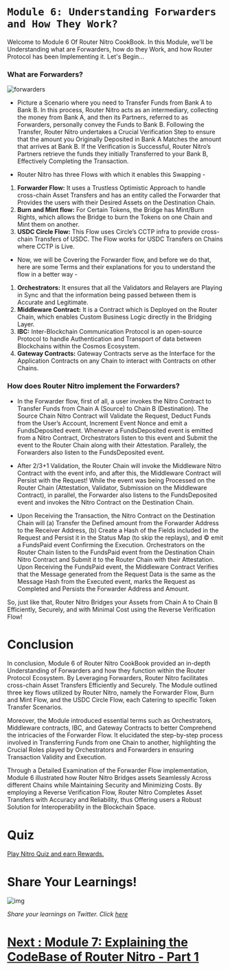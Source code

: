 # `Module 6: Understanding Forwarders and How They Work?`

Welcome to Module 6 Of Router Nitro CookBook. In this Module, we'll be Understanding what are Forwarders, how do they Work, and how Router Protocol has been Implementing it. Let's Begin...

### What are Forwarders?

![forwarders](https://github.com/router-resources/Router-Nitro-CookBook/assets/124175970/b8e783e5-d5dd-41b7-a1c9-94157fc3b04d)

- Picture a Scenario where you need to Transfer Funds from Bank A to Bank B. In this process, Router Nitro acts as an intermediary, collecting the money from Bank A, and then its Partners, referred to as Forwarders, personally convey the Funds to Bank B. Following the Transfer, Router Nitro undertakes a Crucial Verification Step to ensure that the amount you Originally Deposited in Bank A Matches the amount that arrives at Bank B. If the Verification is Successful, Router Nitro’s Partners retrieve the funds they initially Transferred to your Bank B, Effectively Completing the Transaction.

- Router Nitro has three Flows with which it enables this Swapping -

1. **Forwarder Flow:** It uses a Trustless Optimistic Approach to handle cross-chain Asset Transfers and has an entity called the Forwarder that Provides the users with their Desired Assets on the Destination Chain.
2. **Burn and Mint flow:** For Certain Tokens, the Bridge has Mint/Burn Rights, which allows the Bridge to burn the Tokens on one Chain and Mint them on another.
3. **USDC Circle Flow:** This Flow uses Circle’s CCTP infra to provide cross-chain Transfers of USDC. The Flow works for USDC Transfers on Chains where CCTP is Live.

- Now, we will be Covering the Forwarder flow, and before we do that, here are some Terms and their explanations for you to understand the flow in a better way -

1. **Orchestrators:** It ensures that all the Validators and Relayers are Playing in Sync and that the information being passed between them is Accurate and Legitimate.
2. **Middleware Contract:** It is a Contract which is Deployed on the Router Chain, which enables Custom Business Logic directly in the Bridging Layer.
3. **IBC:** Inter-Blockchain Communication Protocol is an open-source Protocol to handle Authentication and Transport of data between Blockchains within the Cosmos Ecosystem.
4. **Gateway Contracts:** Gateway Contracts serve as the Interface for the Application Contracts on any Chain to interact with Contracts on other Chains.

### How does Router Nitro implement the Forwarders?

- In the Forwarder flow, first of all, a user invokes the Nitro Contract to Transfer Funds from Chain A (Source) to Chain B (Destination). The Source Chain Nitro Contract will Validate the Request, Deduct Funds from the User’s Account, Increment Event Nonce and emit a FundsDeposited event. Whenever a FundsDeposited event is emitted from a Nitro Contract, Orchestrators listen to this event and Submit the event to the Router Chain along with their Attestation. Parallely, the Forwarders also listen to the FundsDeposited event.

- After 2/3+1 Validation, the Router Chain will invoke the Middleware Nitro Contract with the event info, and after this, the Middleware Contract will Persist with the Request! While the event was being Processed on the Router Chain (Attestation, Validator, Submission on the Middleware Contract), in parallel, the Forwarder also listens to the FundsDeposited event and invokes the Nitro Contract on the Destination Chain.

- Upon Receiving the Transaction, the Nitro Contract on the Destination Chain will
  (a) Transfer the Defined amount from the Forwarder Address to the Receiver Address,
  (b) Create a Hash of the Fields included in the Request and Persist it in the Status Map (to skip the replays), and © emit a FundsPaid event Confirming the Execution. Orchestrators on the Router Chain listen to the FundsPaid event from the Destination Chain Nitro Contract and Submit it to the Router Chain with their Attestation. Upon Receiving the FundsPaid event, the Middleware Contract Verifies that the Message generated from the Request Data is the same as the Message Hash from the Executed event, marks the Request as Completed and Persists the Forwarder Address and Amount.

So, just like that, Router Nitro Bridges your Assets from Chain A to Chain B Efficiently, Securely, and with Minimal Cost using the Reverse Verification Flow!

# Conclusion

In conclusion, Module 6 of Router Nitro CookBook provided an in-depth Understanding of Forwarders and how they function within the Router Protocol Ecosystem. By Leveraging Forwarders, Router Nitro facilitates cross-chain Asset Transfers Efficiently and Securely. The Module outlined three key flows utilized by Router Nitro, namely the Forwarder Flow, Burn and Mint Flow, and the USDC Circle Flow, each Catering to specific Token Transfer Scenarios.

Moreover, the Module introduced essential terms such as Orchestrators, Middleware contracts, IBC, and Gateway Contracts to better Comprehend the intricacies of the Forwarder Flow. It elucidated the step-by-step process involved in Transferring Funds from one Chain to another, highlighting the Crucial Roles played by Orchestrators and Forwarders in ensuring Transaction Validity and Execution.

Through a Detailed Examination of the Forwarder Flow implementation, Module 6 illustrated how Router Nitro Bridges assets Seamlessly Across different Chains while Maintaining Security and Minimizing Costs. By employing a Reverse Verification Flow, Router Nitro Completes Asset Transfers with Accuracy and Reliability, thus Offering users a Robust Solution for Interoperability in the Blockchain Space.

# Quiz 

[Play Nitro Quiz and earn Rewards.](https://router-nitro-quiz.vercel.app/page6)


# Share Your Learnings!

![img](https://github.com/router-resources/Router-Nitro-CookBook/assets/124175970/23258532-0dfa-407e-b695-2ed2eb39d1bc)


*Share your learnings on Twitter. Click [here](https://ctt.ac/0ba8b)* 


# [ Next : Module 7: Explaining the CodeBase of Router Nitro - Part 1 ](Module7.md)

